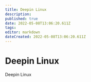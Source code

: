 ```yaml
---
title: Deepin Linux
description: 
published: true
date: 2022-05-08T13:06:20.611Z
tags: 
editor: markdown
dateCreated: 2022-05-08T13:06:20.611Z
---
```


# Deepin Linux
Deepin Linux